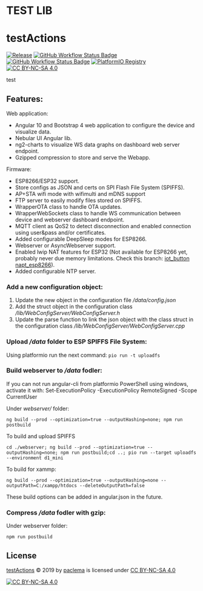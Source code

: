 # TEST LIB

# testActions

[![Release](https://github.com/paclema/testActions/actions/workflows/release.yml/badge.svg)](https://github.com/paclema/testActions/actions/workflows/release.yml)
[![GitHub Workflow Status Badge](https://img.shields.io/github/actions/workflow/status/paclema/testActions/release.yml?event=push&logo=github)](https://github.com/paclema/testActions/actions/workflows/release.yml?query=event%3Apush)
[![GitHub Workflow Status Badge](https://img.shields.io/github/actions/workflow/status/paclema/testActions/pull_request.yml?event=pull_request&logo=github)](https://github.com/paclema/testActions/actions/workflows/pull_request.yml?query=workflow%3A%22Pull+Request+CI%22)
[![PlatformIO Registry](https://badges.registry.platformio.org/packages/paclema/library/testActions.svg?version=2.0.5)](https://registry.platformio.org/libraries/paclema/testActions)
[![CC BY-NC-SA 4.0][cc-by-nc-sa-shield]][cc-by-nc-sa]

test

## Features:

Web application:
* Angular 10 and Bootstrap 4 web application to configure the device and visualize data.
* Nebular UI Angular lib.
* ng2-charts to visualize WS data graphs on dashboard web server endpoint.
* Gzipped compression to store and serve the Webapp.

Firmware:
* ESP8266/ESP32 support.
* Store configs as JSON and certs on SPI Flash File System (SPIFFS).
* AP+STA wifi mode with wifimulti and mDNS support
* FTP server to easily modify files stored on SPIFFS.
* WrapperOTA class to handle OTA updates.
* WrapperWebSockets class to handle WS communication between device and webserver dashboard endpoint.
* MQTT client as QoS2 to detect disconnection and enabled connection using user&pass and/or certificates.
* Added configurable DeepSleep modes for ESP8266.
* Webserver or AsyncWebserver support.
* Enabled lwip NAT features for ESP32 (Not available for ESP8266 yet, probably never due memory limitations. Check this branch: [iot_button napt_esp8266](https://github.com/paclema/iot_button/tree/napt_esp8266)).
* Added configurable NTP server.


### Add a new configuration object:
1. Update the new object in the configuration file _/data/config.json_
2. Add the struct object in the configuration class _/lib/WebConfigServer/WebConfigServer.h_
3. Update the parse function to link the json object with the class struct in the configuration class _/lib/WebConfigServer/WebConfigServer.cpp_


### Upload _/data_ folder to ESP SPIFFS File System:

Using platformio run the next command: `pio run -t uploadfs`


### Build webserver to _/data_ fodler:
If you can not run angular-cli from platformio PowerShell using windows, activate it with:
Set-ExecutionPolicy -ExecutionPolicy RemoteSigned -Scope CurrentUser

Under _webserver/_ folder:
```console
ng build --prod --optimization=true --outputHashing=none; npm run postbuild
```

To build and upload SPIFFS
```console
cd ./webserver; ng build --prod --optimization=true --outputHashing=none; npm run postbuild;cd ..; pio run --target uploadfs --environment d1_mini
```

To build for xammp:
```console
ng build --prod --optimization=true --outputHashing=none --outputPath=C:/xampp/htdocs --deleteOutputPath=false
```

These build options can be added in angular.json in the future.

### Compress _/data_ fodler with gzip:
Under webserver folder:

```console
npm run postbuild
```

## License
<p xmlns:cc="http://creativecommons.org/ns#" xmlns:dct="http://purl.org/dc/terms/"><a property="dct:title" rel="cc:attributionURL" href="https://github.com/paclema/testActions">testActions</a> © 2019 by <a rel="cc:attributionURL dct:creator" property="cc:attributionName" href="http://www.paclema.com/">paclema</a> is licensed under <a href="http://creativecommons.org/licenses/by-nc-sa/4.0/?ref=chooser-v1" target="_blank" rel="license noopener noreferrer" style="display:inline-block;">CC BY-NC-SA 4.0<!-- <img style="height:22px!important;margin-left:3px;vertical-align:text-bottom;" src="https://mirrors.creativecommons.org/presskit/icons/cc.svg?ref=chooser-v1"><img style="height:22px!important;margin-left:3px;vertical-align:text-bottom;" src="https://mirrors.creativecommons.org/presskit/icons/by.svg?ref=chooser-v1"><img style="height:22px!important;margin-left:3px;vertical-align:text-bottom;" src="https://mirrors.creativecommons.org/presskit/icons/nc.svg?ref=chooser-v1"><img style="height:22px!important;margin-left:3px;vertical-align:text-bottom;" src="https://mirrors.creativecommons.org/presskit/icons/sa.svg?ref=chooser-v1">--></a></p> 

[![CC BY-NC-SA 4.0][cc-by-nc-sa-image]][cc-by-nc-sa]

[cc-by-nc-sa]: http://creativecommons.org/licenses/by-nc-sa/4.0/
[cc-by-nc-sa-image]: https://licensebuttons.net/l/by-nc-sa/4.0/88x31.png
[cc-by-nc-sa-shield]: https://img.shields.io/badge/License-CC%20BY--NC--SA%204.0-lightgrey.svg

